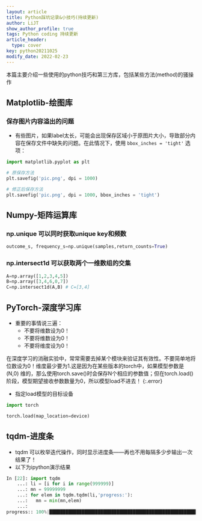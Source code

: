 ```yaml
---
layout: article
title: Python踩坑记录&小技巧(持续更新)
author: LiJT
show_author_profile: true
tags: Python coding 持续更新
article_header:
  type: cover
key: python20211025
modify_date: 2022-02-23
---
```


本篇主要介绍一些使用的python技巧和第三方库，包括某些方法(method)的骚操作

<!--more-->

## Matplotlib-绘图库
### 保存图片内容溢出的问题
- 有些图片，如果label太长，可能会出现保存区域小于原图片大小，导致部分内容在保存文件中缺失的问题。在此情况下，使用 `bbox_inches = 'tight'` 选项：
  
```py
import matplotlib.pyplot as plt

# 原保存方法
plt.savefig('pic.png', dpi = 1000)

# 修正后保存方法
plt.savefig('pic.png', dpi = 1000, bbox_inches = 'tight')
```


## Numpy-矩阵运算库
### np.unique 可以同时获取unique key和频数
```python
outcome_s, frequency_s=np.unique(samples,return_counts=True)
```
### np.intersect1d 可以获取两个一维数组的交集
```python
A=np.array([1,2,3,4,5])
B=np.array([3,4,6,0,7])
C=np.intersect1d(A,B) # C=[3,4]
```

<!--more-->

## PyTorch-深度学习库
- 重要的事情说三遍：
  - 不要将维数设为0！
  - 不要将维数设为0！
  - 不要将维度设为0！
  
在深度学习的消融实验中，常常需要去掉某个模块来验证其有效性。不要简单地将位数设为0！维度最少要为1.这是因为在某些版本的torch中，如果模型参数是 (N,0) 维的，那么使用torch.save()时会保存N个相应的参数值；但在torch.load()阶段，模型期望接收参数数量为0，所以模型load不进去！
{:.error}


- 指定load模型的目标设备

```py
import torch

torch.load(map_location=device)
```

## tqdm-进度条
- tqdm 可以枚举迭代操作，同时显示进度条——再也不用每隔多少步输出一次结果了！
- 以下为ipython演示结果

```python
In [22]: import tqdm
    ...: li = [i for i in range(999999)]
    ...: mn = 99999999
    ...: for elem in tqdm.tqdm(li,'progress:'):
    ...:   mn = min(mn,elem)
    ...:
progress:: 100%|████████████████████████████████████████████████████████████████████████████████████████████████████████████████████████████████████████████████████| 999999/999999 [00:00<00:00, 2086298.02it/s]

```